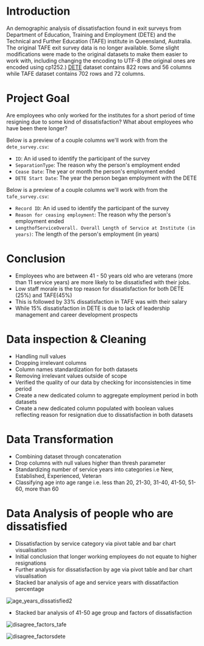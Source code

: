 # Introduction
An demographic analysis of dissatisfaction found in exit surveys from Department of Education, Training and Employment (DETE) and the Technical and Further Education (TAFE) institute in Queensland, Australia. The original TAFE exit survey data is no longer available. Some slight modifications were made to the original datasets to make them easier to work with, including changing the encoding to UTF-8 (the original ones are encoded using cp1252.)
[DETE](https://data.gov.au/dataset/ds-qld-fe96ff30-d157-4a81-851d-215f2a0fe26d/details?q=exit%20survey) dataset contains 822 rows and 56 columns while 
TAFE dataset contains 702 rows and 72 columns.

# Project Goal
Are employees who only worked for the institutes for a short period of time resigning due to some kind of dissatisfaction? 
What about employees who have been there longer?

Below is a preview of a couple columns we'll work with from the `dete_survey.csv`:

* `ID`: An id used to identify the participant of the survey
* `SeparationType`: The reason why the person's employment ended
* `Cease Date`: The year or month the person's employment ended
* `DETE Start Date`: The year the person began employment with the DETE

Below is a preview of a couple columns we'll work with from the `tafe_survey.csv`:

* `Record ID`: An id used to identify the participant of the survey
* `Reason for ceasing employment`: The reason why the person's employment ended
* `LengthofServiceOverall. Overall Length of Service at Institute (in years)`: The length of the person's employment (in years)
  
# Conclusion
- Employees who are between 41 - 50 years old who are veterans (more than 11 service years) are more likely to be dissatisfied with their jobs.
- Low staff morale is the top reason for dissatisfaction for both DETE (25%) and TAFE(45%)
- This is followed by 33% dissatisfaction in TAFE was with their salary
- While 15% dissatisfaction in DETE is due to lack of leadership management and career development prospects
    
# Data inspection & Cleaning
- Handling null values
- Dropping irrelevant columns
- Column names standardization for both datasets
- Removing irrelevant values outside of scope
- Verified the quality of our data by checking for inconsistencies in time period
- Create a new dedicated column to aggregate employment period in both datasets
- Create a new dedicated column populated with boolean values reflecting reason for resignation due to dissatisfaction in both datasets
    
# Data Transformation
- Combining dataset through concatenation
- Drop columns with null values higher than thresh parameter
- Standardizing number of service years into categories i.e New, Established, Experienced, Veteran
- Classifying age into age range i.e. less than 20, 21-30, 31-40, 41-50, 51-60, more than 60

# Data Analysis of people who are dissatisfied
- Dissatisfaction by service category via pivot table and bar chart visualisation
- Initial conclusion that longer working employees do not equate to higher resignations
- Further analysis for dissatisfaction by age via pivot table and bar chart visualisation
- Stacked bar analysis of age and service years with dissatifaction percentage
  
![age_years_dissatisfied2](https://github.com/yanchooy/exitsurvey/assets/109457905/8bfbb594-d97a-4613-9523-a64a4a854d06)


- Stacked bar analysis of 41-50 age group and factors of dissatisfaction
  
![disagree_factors_tafe](https://github.com/yanchooy/exitsurvey/assets/109457905/12dc6cee-78f5-4e57-9c09-a920bccd08ec)


![disagree_factorsdete](https://github.com/yanchooy/exitsurvey/assets/109457905/e824e291-63de-4e73-a9e8-2e7b97adcb40)
